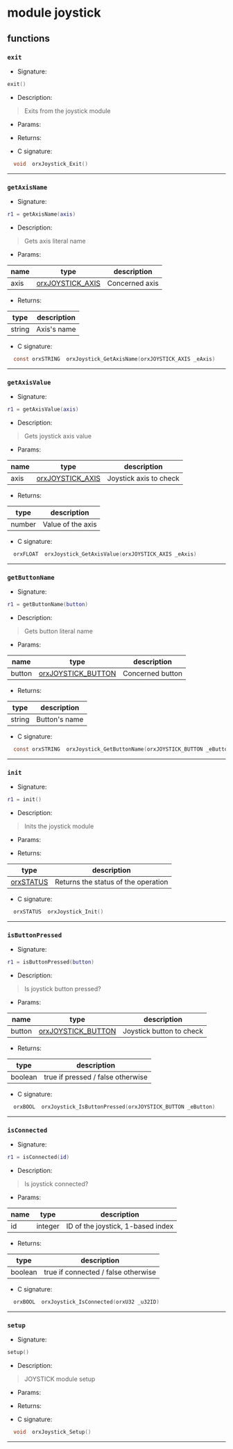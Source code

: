 # module joystick

## functions

### **`exit`**

* Signature:

```lua
exit()
```

* Description:

> Exits from the joystick module

* Params:

* Returns:

* C signature:

```c
  void  orxJoystick_Exit()
```

---

### **`getAxisName`**

* Signature:

```lua
r1 = getAxisName(axis)
```

* Description:

> Gets axis literal name

* Params:

name | type | description 
--- | --- | ---
axis | [orxJOYSTICK_AXIS](../enums.md#orxjoystick_axis)  | Concerned axis

* Returns:

type | description 
--- | ---
string | Axis's name

* C signature:

```c
  const orxSTRING  orxJoystick_GetAxisName(orxJOYSTICK_AXIS _eAxis)
```

---

### **`getAxisValue`**

* Signature:

```lua
r1 = getAxisValue(axis)
```

* Description:

> Gets joystick axis value

* Params:

name | type | description 
--- | --- | ---
axis | [orxJOYSTICK_AXIS](../enums.md#orxjoystick_axis)  | Joystick axis to check

* Returns:

type | description 
--- | ---
number | Value of the axis

* C signature:

```c
  orxFLOAT  orxJoystick_GetAxisValue(orxJOYSTICK_AXIS _eAxis)
```

---

### **`getButtonName`**

* Signature:

```lua
r1 = getButtonName(button)
```

* Description:

> Gets button literal name

* Params:

name | type | description 
--- | --- | ---
button | [orxJOYSTICK_BUTTON](../enums.md#orxjoystick_button)  | Concerned button

* Returns:

type | description 
--- | ---
string | Button's name

* C signature:

```c
  const orxSTRING  orxJoystick_GetButtonName(orxJOYSTICK_BUTTON _eButton)
```

---

### **`init`**

* Signature:

```lua
r1 = init()
```

* Description:

> Inits the joystick module

* Params:

* Returns:

type | description 
--- | ---
[orxSTATUS](../enums.md#orxstatus)  | Returns the status of the operation

* C signature:

```c
  orxSTATUS  orxJoystick_Init()
```

---

### **`isButtonPressed`**

* Signature:

```lua
r1 = isButtonPressed(button)
```

* Description:

> Is joystick button pressed?

* Params:

name | type | description 
--- | --- | ---
button | [orxJOYSTICK_BUTTON](../enums.md#orxjoystick_button)  | Joystick button to check

* Returns:

type | description 
--- | ---
boolean | true if pressed / false otherwise

* C signature:

```c
  orxBOOL  orxJoystick_IsButtonPressed(orxJOYSTICK_BUTTON _eButton)
```

---

### **`isConnected`**

* Signature:

```lua
r1 = isConnected(id)
```

* Description:

> Is joystick connected?

* Params:

name | type | description 
--- | --- | ---
id | integer | ID of the joystick, 1-based index

* Returns:

type | description 
--- | ---
boolean | true if connected / false otherwise

* C signature:

```c
  orxBOOL  orxJoystick_IsConnected(orxU32 _u32ID)
```

---

### **`setup`**

* Signature:

```lua
setup()
```

* Description:

> JOYSTICK module setup

* Params:

* Returns:

* C signature:

```c
  void  orxJoystick_Setup()
```

---

